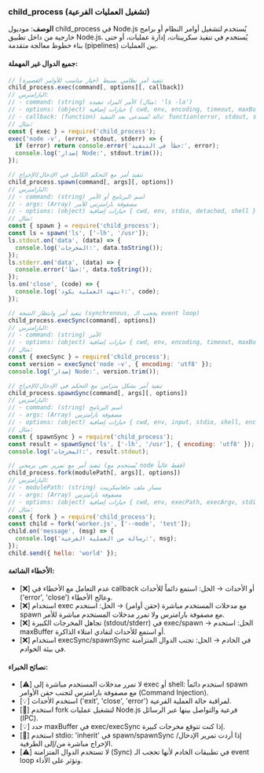 ### child_process (تشغيل العمليات الفرعية)
**الوصف**:
موديول child_process في Node.js يُستخدم لتشغيل أوامر النظام أو برامج خارجية من داخل تطبيق Node.js. يُستخدم في تنفيذ سكريبتات، إدارة عمليات، أو حتى بناء خطوط معالجة متقدمة (pipelines) بين العمليات.

#### جميع الدوال غير المهملة:

```javascript
// تنفيذ أمر نظامي بسيط (خيار مناسب للأوامر القصيرة)
child_process.exec(command[, options][, callback])
// البارامترس:
// - command: (string) الأمر المراد تنفيذه (مثال: 'ls -la')
// - options: (object) خيارات إضافية { cwd, env, encoding, timeout, maxBuffer, shell }
// - callback: (function) دالة تُستدعى بعد التنفيذ: function(error, stdout, stderr)
// مثال:
const { exec } = require('child_process');
exec('node -v', (error, stdout, stderr) => {
  if (error) return console.error('خطأ في التنفيذ:', error);
  console.log('إصدار Node:', stdout.trim());
});

// تنفيذ أمر مع التحكم الكامل في الإدخال/الإخراج
child_process.spawn(command[, args][, options])
// البارامترس:
// - command: (string) اسم البرنامج أو الأمر
// - args: (Array) مصفوفة بارامترس للأمر
// - options: (object) خيارات إضافية { cwd, env, stdio, detached, shell }
// مثال:
const { spawn } = require('child_process');
const ls = spawn('ls', ['-lh', '/usr']);
ls.stdout.on('data', (data) => {
  console.log('المخرجات:', data.toString());
});
ls.stderr.on('data', (data) => {
  console.error('خطأ:', data.toString());
});
ls.on('close', (code) => {
  console.log('انتهت العملية بكود:', code);
});

// تنفيذ أمر وانتظار النتيجة (synchronous, يحجب الـ event loop)
child_process.execSync(command[, options])
// البارامترس:
// - command: (string) الأمر
// - options: (object) خيارات إضافية { cwd, env, encoding, timeout, maxBuffer, stdio, shell }
// مثال:
const { execSync } = require('child_process');
const version = execSync('node -v', { encoding: 'utf8' });
console.log('إصدار Node:', version.trim());

// تنفيذ أمر بشكل متزامن مع التحكم في الإدخال/الإخراج
child_process.spawnSync(command[, args][, options])
// البارامترس:
// - command: (string) اسم البرنامج
// - args: (Array) مصفوفة بارامترس
// - options: (object) خيارات إضافية { cwd, env, input, stdio, shell, encoding }
// مثال:
const { spawnSync } = require('child_process');
const result = spawnSync('ls', ['-lh', '/usr'], { encoding: 'utf8' });
console.log('المخرجات:', result.stdout);

// تنفيذ أمر مع تمرير نص برمجي (يُستخدم مع node فقط غالباً)
child_process.fork(modulePath[, args][, options])
// البارامترس:
// - modulePath: (string) مسار ملف جافاسكريبت
// - args: (Array) مصفوفة بارامترس
// - options: (object) خيارات إضافية { cwd, env, execPath, execArgv, stdio, detached }
// مثال:
const { fork } = require('child_process');
const child = fork('worker.js', ['--mode', 'test']);
child.on('message', (msg) => {
  console.log('رسالة من العملية الفرعية:', msg);
});
child.send({ hello: 'world' });
```

#### الأخطاء الشائعة:
- [❌] عدم التعامل مع الأخطاء في callback أو الأحداث → الحل: استمع دائماً للأحداث ('error', 'close') وعالج الأخطاء.
- [❌] استخدام exec مع مدخلات المستخدم مباشرة (حقن أوامر) → الحل: استخدم spawn مع مصفوفة بارامترس ولا تمرر مدخلات المستخدم مباشرة للأمر.
- [❌] تجاهل المخرجات الكبيرة (stdout/stderr) في exec/spawn → الحل: استخدم maxBuffer أو استمع للأحداث لتفادي امتلاء الذاكرة.
- [❌] استخدام execSync/spawnSync في الخادم → الحل: تجنب الدوال المتزامنة في بيئة الخوادم.

#### نصائح الخبراء:
- [⚠️] لا تمرر مدخلات المستخدم مباشرة إلى exec أو shell: استخدم دائماً spawn مع مصفوفة بارامترس لتجنب حقن الأوامر (Command Injection).
- [💡] استخدم الأحداث ('exit', 'close', 'error') لمراقبة حالة العملية الفرعية.
- [🚀] استخدم fork لتشغيل عمليات Node.js فرعية والتواصل بينها عبر الرسائل (IPC).
- [💡] حدد maxBuffer في exec/execSync إذا كنت تتوقع مخرجات كبيرة.
- [🚀] استخدم stdio: 'inherit' في spawn/spawnSync إذا أردت تمرير الإدخال/الإخراج مباشرة من/إلى الطرفية.
- [⚠️] لا تستخدم الدوال المتزامنة (Sync) في تطبيقات الخادم لأنها تحجب الـ event loop وتؤثر على الأداء. 